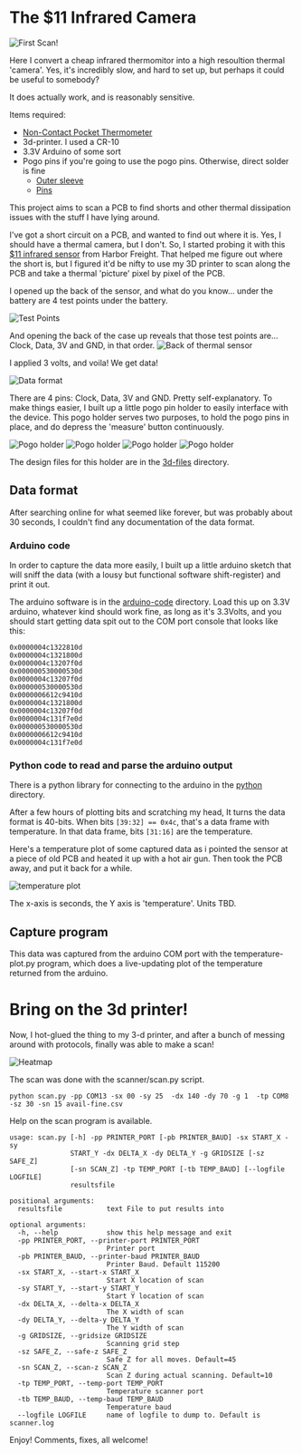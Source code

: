 # The $11 Infrared Camera
![First Scan!](images/title.png)

Here I convert a cheap infrared thermomitor into a high resoultion thermal 'camera'.  Yes, it's incredibly slow, and hard to set up, but perhaps it could be useful to somebody? 

It does actually work, and is reasonably sensitive.

Items required:
* [Non-Contact Pocket Thermometer](https://www.harborfreight.com/non-contact-pocket-thermometer-93983.html)
* 3d-printer.  I used a CR-10
* 3.3V Arduino of some sort
* Pogo pins if you're going to use the pogo pins. Otherwise, direct solder is fine
  * [Outer sleeve](https://www.aliexpress.com/item/1005002180771613.html?spm=a2g0s.9042311.0.0.d7954c4dfTWMrA)
  * [Pins](https://www.aliexpress.com/item/1005002186463260.html?spm=a2g0s.9042311.0.0.d7954c4dfTWMrA)


This project aims to scan a PCB to find shorts and other thermal dissipation issues with the stuff I have lying 
around.

I've got a short circuit on a PCB, and wanted to find out where it is.  Yes, I should have a thermal camera, but I don't.  So, I started probing it with this [$11 infrared sensor](https://www.harborfreight.com/non-contact-pocket-thermometer-93983.html) from Harbor Freight.   That helped me figure out where the short is, but I figured it'd be nifty to use my 3D printer to scan along the PCB and take a thermal 'picture' pixel by pixel of the PCB. 

I opened up the back of the sensor, and what do you know... under the battery are 4 test points under the battery.  

![Test Points](images/testpoints.jpg)

And opening the back of the case up reveals that those test points are...  Clock, Data, 3V and GND, in that order.
![Back of thermal sensor](images/battery-contacts.jpg)

I applied 3 volts, and voila!  We get data!

![Data format](images/data-capture.jpg)

There are 4 pins:  Clock, Data, 3V and GND.  Pretty self-explanatory.  To make things easier, I built up a little pogo pin holder to easily interface with the device.    This pogo holder serves two purposes, to hold the pogo pins in place, and do depress the 'measure' button continuously.

![Pogo holder](images/pogo-holder-cad.jpg)
![Pogo holder](images/pogo-holder1.jpg)
![Pogo holder](images/pogo-holder2.jpg)
![Pogo holder](images/pogo-holder3.jpg)

The design files for this holder are in the [3d-files](3d-files) directory.

## Data format
After searching online for what seemed like forever, but was probably about 30 seconds, I couldn't find any documentation of the data format.  

### Arduino code
In order to capture the data more easily, I built up a little arduino sketch that will sniff the data (with a lousy but functional software shift-register) and print it out.

The arduino software is in the [arduino-code](arduino-code) directory.  Load this up on 3.3V arduino, whatever kind should work fine, as long as it's 3.3Volts, and you should start getting data spit out to the COM port console that looks like this:

```
0x0000004c1322810d
0x0000004c1321800d
0x0000004c13207f0d
0x000000530000530d
0x0000004c13207f0d
0x000000530000530d
0x0000006612c9410d
0x0000004c1321800d
0x0000004c13207f0d
0x0000004c131f7e0d
0x000000530000530d
0x0000006612c9410d
0x0000004c131f7e0d
```

### Python code to read and parse the arduino output
There is a python library for connecting to the arduino in the [python](python) directory.

After a few hours of plotting bits and scratching my head, It turns the data format is 40-bits.  When bits `[39:32] == 0x4c`, that's a data frame with temperature.  In that data frame, bits `[31:16]` are the temperature.  

Here's a temperature plot of some captured data as i pointed the sensor at a piece of old PCB and heated it up with a hot air gun.  Then took the PCB away, and put it back for a while.

![temperature plot](images/temperature-plot.jpg)

The x-axis is seconds, the Y axis is 'temperature'.  Units TBD.

## Capture program
This data was captured from the arduino COM port with the temperature-plot.py program, which does a live-updating plot of the temperature returned from the arduino.

# Bring on the 3d printer!
Now, I hot-glued the thing to my 3-d printer, and after a bunch of messing around with protocols, finally was able to make a scan!  

![Heatmap](images/heatmap.jpeg)

The scan was done with the scanner/scan.py script.

```python scan.py -pp COM13 -sx 00 -sy 25  -dx 140 -dy 70 -g 1  -tp COM8 -sz 30 -sn 15 avail-fine.csv```

Help on the scan program is available.
```
usage: scan.py [-h] -pp PRINTER_PORT [-pb PRINTER_BAUD] -sx START_X -sy
               START_Y -dx DELTA_X -dy DELTA_Y -g GRIDSIZE [-sz SAFE_Z]
               [-sn SCAN_Z] -tp TEMP_PORT [-tb TEMP_BAUD] [--logfile LOGFILE]
               resultsfile

positional arguments:
  resultsfile           text File to put results into

optional arguments:
  -h, --help            show this help message and exit
  -pp PRINTER_PORT, --printer-port PRINTER_PORT
                        Printer port
  -pb PRINTER_BAUD, --printer-baud PRINTER_BAUD
                        Printer Baud. Default 115200
  -sx START_X, --start-x START_X
                        Start X location of scan
  -sy START_Y, --start-y START_Y
                        Start Y location of scan
  -dx DELTA_X, --delta-x DELTA_X
                        The X width of scan
  -dy DELTA_Y, --delta-y DELTA_Y
                        The Y width of scan
  -g GRIDSIZE, --gridsize GRIDSIZE
                        Scanning grid step
  -sz SAFE_Z, --safe-z SAFE_Z
                        Safe Z for all moves. Default=45
  -sn SCAN_Z, --scan-z SCAN_Z
                        Scan Z during actual scanning. Default=10
  -tp TEMP_PORT, --temp-port TEMP_PORT
                        Temperature scanner port
  -tb TEMP_BAUD, --temp-baud TEMP_BAUD
                        Temperature baud
  --logfile LOGFILE     name of logfile to dump to. Default is scanner.log
  ```

Enjoy!  Comments, fixes, all welcome!